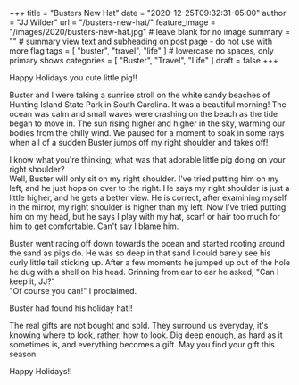 +++
title = "Busters New Hat"
date = "2020-12-25T09:32:31-05:00"
author = "JJ Wilder"
url = "/busters-new-hat/"
feature_image = "/images/2020/busters-new-hat.jpg" # leave blank for no image
summary = "" # summary view text and subheading on post page - do not use with more flag
tags = [ "buster", "travel", "life" ] # lowercase no spaces, only primary shows
categories = [ "Buster", "Travel", "Life" ]
draft = false
+++

Happy Holidays you cute little pig!!
<!--more-->
Buster and I were taking a sunrise stroll on the white sandy beaches of Hunting Island State Park in South Carolina. It was a beautiful morning! The ocean was calm and small waves were crashing on the beach as the tide began to move in. The sun rising higher and higher in the sky, warming our bodies from the chilly wind. We paused for a moment to soak in some rays when all of a sudden Buster jumps off my right shoulder and takes off!

I know what you're thinking; what was that adorable little pig doing on your right shoulder?  
Well, Buster will only sit on my right shoulder.  I've tried putting him on my left, and he just hops on over to the right. He says my right shoulder is just a little higher, and he gets a better view. He is correct, after examining myself in the mirror, my right shoulder is higher than my left. Now I've tried putting him on my head, but he says I play with my hat, scarf or hair too much for him to get comfortable. Can't say I blame him.

Buster went racing off down towards the ocean and started rooting around the sand as pigs do. He was so deep in that sand I could barely see his curly little tail sticking up. After a few moments he jumped up out of the hole he dug with a shell on his head. Grinning from ear to ear he asked, "Can I keep it, JJ?"  
"Of course you can!" I proclaimed.

Buster had found his holiday hat!!

The real gifts are not bought and sold. They surround us everyday, it's knowing where to look, rather, how to look. Dig deep enough, as hard as it sometimes is, and everything becomes a gift. May you find your gift this season.

Happy Holidays!!